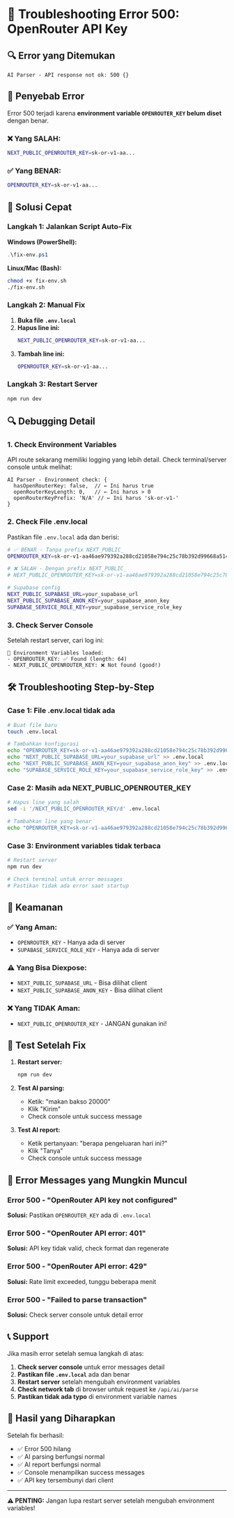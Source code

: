 # 🚨 Troubleshooting Error 500: OpenRouter API Key

## 🔍 Error yang Ditemukan

```
AI Parser - API response not ok: 500 {}
```

## 🎯 Penyebab Error

Error 500 terjadi karena **environment variable `OPENROUTER_KEY` belum diset** dengan benar. 

### ❌ Yang SALAH:
```bash
NEXT_PUBLIC_OPENROUTER_KEY=sk-or-v1-aa...
```

### ✅ Yang BENAR:
```bash
OPENROUTER_KEY=sk-or-v1-aa...
```

## 🚀 Solusi Cepat

### Langkah 1: Jalankan Script Auto-Fix

**Windows (PowerShell):**
```powershell
.\fix-env.ps1
```

**Linux/Mac (Bash):**
```bash
chmod +x fix-env.sh
./fix-env.sh
```

### Langkah 2: Manual Fix

1. **Buka file `.env.local`**
2. **Hapus line ini:**
   ```bash
   NEXT_PUBLIC_OPENROUTER_KEY=sk-or-v1-aa...
   ```
3. **Tambah line ini:**
   ```bash
   OPENROUTER_KEY=sk-or-v1-aa...
   ```

### Langkah 3: Restart Server
```bash
npm run dev
```

## 🔍 Debugging Detail

### 1. Check Environment Variables

API route sekarang memiliki logging yang lebih detail. Check terminal/server console untuk melihat:

```
AI Parser - Environment check: {
  hasOpenRouterKey: false,  // ← Ini harus true
  openRouterKeyLength: 0,   // ← Ini harus > 0
  openRouterKeyPrefix: 'N/A' // ← Ini harus 'sk-or-v1-'
}
```

### 2. Check File .env.local

Pastikan file `.env.local` ada dan berisi:

```bash
# ✅ BENAR - Tanpa prefix NEXT_PUBLIC_
OPENROUTER_KEY=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

# ❌ SALAH - Dengan prefix NEXT_PUBLIC_
# NEXT_PUBLIC_OPENROUTER_KEY=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

# Supabase config
NEXT_PUBLIC_SUPABASE_URL=your_supabase_url
NEXT_PUBLIC_SUPABASE_ANON_KEY=your_supabase_anon_key
SUPABASE_SERVICE_ROLE_KEY=your_supabase_service_role_key
```

### 3. Check Server Console

Setelah restart server, cari log ini:

```
🔑 Environment Variables loaded:
- OPENROUTER_KEY: ✅ Found (length: 64)
- NEXT_PUBLIC_OPENROUTER_KEY: ❌ Not found (good!)
```

## 🛠️ Troubleshooting Step-by-Step

### Case 1: File .env.local tidak ada
```bash
# Buat file baru
touch .env.local

# Tambahkan konfigurasi
echo "OPENROUTER_KEY=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" >> .env.local
echo "NEXT_PUBLIC_SUPABASE_URL=your_supabase_url" >> .env.local
echo "NEXT_PUBLIC_SUPABASE_ANON_KEY=your_supabase_anon_key" >> .env.local
echo "SUPABASE_SERVICE_ROLE_KEY=your_supabase_service_role_key" >> .env.local
```

### Case 2: Masih ada NEXT_PUBLIC_OPENROUTER_KEY
```bash
# Hapus line yang salah
sed -i '/NEXT_PUBLIC_OPENROUTER_KEY/d' .env.local

# Tambahkan line yang benar
echo "OPENROUTER_KEY=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" >> .env.local
```

### Case 3: Environment variables tidak terbaca
```bash
# Restart server
npm run dev

# Check terminal untuk error messages
# Pastikan tidak ada error saat startup
```

## 🔐 Keamanan

### ✅ Yang Aman:
- `OPENROUTER_KEY` - Hanya ada di server
- `SUPABASE_SERVICE_ROLE_KEY` - Hanya ada di server

### ⚠️ Yang Bisa Diexpose:
- `NEXT_PUBLIC_SUPABASE_URL` - Bisa dilihat client
- `NEXT_PUBLIC_SUPABASE_ANON_KEY` - Bisa dilihat client

### ❌ Yang TIDAK Aman:
- `NEXT_PUBLIC_OPENROUTER_KEY` - JANGAN gunakan ini!

## 📱 Test Setelah Fix

1. **Restart server:**
   ```bash
   npm run dev
   ```

2. **Test AI parsing:**
   - Ketik: "makan bakso 20000"
   - Klik "Kirim"
   - Check console untuk success message

3. **Test AI report:**
   - Ketik pertanyaan: "berapa pengeluaran hari ini?"
   - Klik "Tanya"
   - Check console untuk success message

## 🚨 Error Messages yang Mungkin Muncul

### Error 500 - "OpenRouter API key not configured"
**Solusi:** Pastikan `OPENROUTER_KEY` ada di `.env.local`

### Error 500 - "OpenRouter API error: 401"
**Solusi:** API key tidak valid, check format dan regenerate

### Error 500 - "OpenRouter API error: 429"
**Solusi:** Rate limit exceeded, tunggu beberapa menit

### Error 500 - "Failed to parse transaction"
**Solusi:** Check server console untuk detail error

## 📞 Support

Jika masih error setelah semua langkah di atas:

1. **Check server console** untuk error messages detail
2. **Pastikan file `.env.local`** ada dan benar
3. **Restart server** setelah mengubah environment variables
4. **Check network tab** di browser untuk request ke `/api/ai/parse`
5. **Pastikan tidak ada typo** di environment variable names

## 🎯 Hasil yang Diharapkan

Setelah fix berhasil:
- ✅ Error 500 hilang
- ✅ AI parsing berfungsi normal
- ✅ AI report berfungsi normal
- ✅ Console menampilkan success messages
- ✅ API key tersembunyi dari client

---

**⚠️ PENTING:** Jangan lupa restart server setelah mengubah environment variables!
